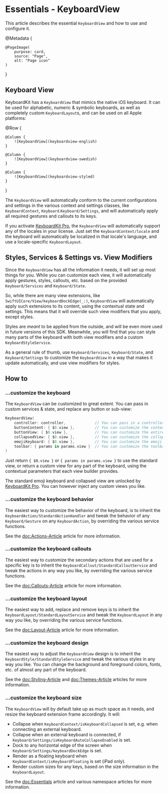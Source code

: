 # Essentials - KeyboardView

This article describes the essential ``KeyboardView`` and how to use and configure it.

@Metadata {

    @PageImage(
        purpose: card,
        source: "Page",
        alt: "Page icon"
    )
}


## Keyboard View

KeyboardKit has a ``KeyboardView`` that mimics the native iOS keyboard. It can be used for alphabetic, numeric & symbolic keyboards, as well as completely custom ``KeyboardLayout``s, and can be used on all Apple platforms:

@Row {
    
    @Column {
        ![KeyboardView](keyboardview-english)
    }
    
    @Column {
        ![KeyboardView](keyboardview-swedish)
    }
    
    @Column {
        ![KeyboardView](keyboardview-styled)
    }
}

The ``KeyboardView`` will automatically conform to the current configurations and settings in the various context and settings classes, like ``KeyboardContext``, ``Keyboard``.``Keyboard/Settings``, and will automatically apply all required gestures and callouts to its keys.

If you activate [KeyboardKit Pro][Pro], the ``KeyboardView`` will automatically support any of the locales in your license. Just set the ``KeyboardContext/locale`` and the keyboard will automatically be localized in that locale's language, and use a locale-specific ``KeyboardLayout``.


## Styles, Services & Settings vs. View Modifiers 

Since the ``KeyboardView`` has all the information it needs, it will set up most things for you. While you can customize each view, it will automatically apply gestures, styles, callouts, etc. based on the provided ``Keyboard/Services`` and ``Keyboard/State``.

So, while there are many view extensions, like ``SwiftUICore/View/keyboardDockEdge(_:)``, ``KeyboardView`` will automatically apply such extensions to its content, using the contextual state and settings. This means that it will override such view modifiers that you apply, except styles.

Styles are *meant* to be applied from the outside, and will be even more used in future versions of this SDK. Meanwhile, you will find that you can style many parts of the keyboard with both view modifiers and a custom ``KeyboardStyleService``.

As a general rule of thumb, use ``Keyboard/Services``, ``Keyboard/State``, and ``Keyboard/Settings`` to customize the ``KeyboardView`` in a way that makes it update automatically, and use view modifiers for styles. 



## How to 

### ...customize the keyboard

The ``KeyboardView`` can be customized to great extent. You can pass in custom services & state, and replace any button or sub-view:

```swift
KeyboardView(
    controller: controller,             // You can pass in a controller OR specific states and services
    buttonContent: { $0.view },         // You can customize the content view of any button
    buttonView: { $0.view },            // You can customize the entire view of any button
    collapsedView: { $0.view },         // You can customize the collapsed keyboard view
    emojiKeyboard: { $0.view },         // You can customize the emoji keyboard, if any
    toolbar: { params in params.view }  // You can customize the toolbar above the keyboard
)
```

Just return `{ $0.view }` or `{ params in params.view }` to use the standard view, or return a custom view for any part of the keyboard, using the contextual parameters that each view builder provides.

The standard emoji keyboard and collapsed view are unlocked by [KeyboardKit Pro][Pro]. You can however inject any custom views you like.


### ...customize the keyboard behavior

The easiest way to customize the behavior of the keyboard, is to inherit the ``KeyboardAction/StandardActionHandler`` and tweak the behavior of any ``Keyboard/Gesture`` on any ``KeyboardAction``, by overriding the various service functions.

See the <doc:Actions-Article> article for more information.


### ...customize the keyboard callouts

The easiest way to customize the secondary actions that are used for a specific key is to inherit the ``KeyboardCallout/StandardCalloutService`` and tweak the actions in any way you like, by overriding the various service functions. 

See the <doc:Callouts-Article> article for more information.


### ...customize the keyboard layout

The easiest way to add, replace and remove keys is to inherit the ``KeyboardLayout/StandardLayoutService`` and tweak the ``KeyboardLayout`` in any way you like, by overriding the various service functions. 

See the <doc:Layout-Article> article for more information.


### ...customize the keyboard design

The easiest way to adjust the ``KeyboardView`` design is to inherit the ``KeyboardStyle/StandardStyleService`` and tweak the various styles in any way you like. You can change the background and foreground colors, fonts, etc. of almost any part of the keyboard. 

See the <doc:Styling-Article> and <doc:Themes-Article> articles for more information.


### ...customize the keyboard size

The ``KeyboardView`` will by default take up as much space as it needs, and resize the keyboard extension frame accordingly. It will:

* Collapse when ``KeyboardContext/isKeyboardCollapsed`` is set, e.g. when connecting an external keyboard.
* Collapse when an external keyboard is connected, if ``Keyboard/Settings/isKeyboardAutoCollapseEnabled`` is set.
* Dock to any horizontal edge of the screen when ``Keyboard/Settings/keyboardDockEdge`` is set.
* Render as a floating keyboard when ``KeyboardContext/isKeyboardFloating`` is set (iPad only).
* Render custom sizes for any keys, based on the size information in the ``KeyboardLayout``.

See the <doc:Essentials> article and various namespace articles for more information.



[Pro]: https://github.com/KeyboardKit/KeyboardKitPro

